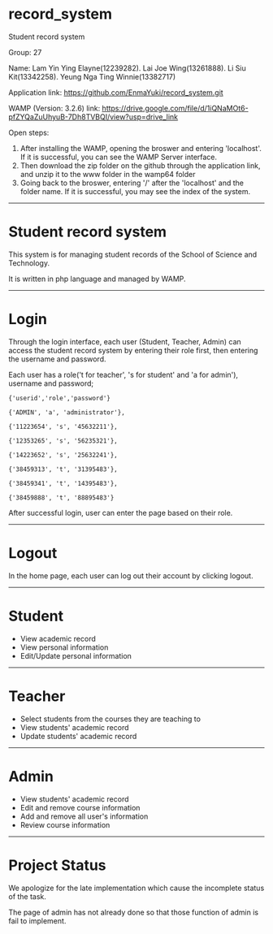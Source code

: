 # record_system
 Student record system

Group: 27

Name: 
Lam Yin Ying Elayne(12239282).
Lai Joe Wing(13261888).
Li Siu Kit(13342258).
Yeung Nga Ting Winnie(13382717)

Application link: https://github.com/EnmaYuki/record_system.git

WAMP (Version: 3.2.6) link: https://drive.google.com/file/d/1iQNaMOt6-pfZYQaZuUhyuB-7Dh8TVBQI/view?usp=drive_link

Open steps:
1. After installing the WAMP, opening the broswer and entering 'localhost'. If it is successful, you can see the WAMP Server interface.
2. Then download the zip folder on the github through the application link, and unzip it to the www folder in the wamp64 folder
3. Going back to the broswer, entering '/' after the 'localhost' and the folder name. If it is successful, you may see the index of the system.

********************************************
# Student record system
This system is for managing student records of the School of Science and Technology.

It is written in php language and managed by WAMP.

********************************************
# Login
Through the login interface, each user (Student, Teacher, Admin) can access the student record system by entering their role first, then entering the username and password.

Each user has a role('t for teacher', 's for student' and 'a for admin'), username and password;

	{'userid','role','password'}
 
	{'ADMIN', 'a', 'administrator'},
 
	{'11223654', 's', '45632211'},
 
	{'12353265', 's', '56235321'},
 
	{'14223652', 's', '25632241'},
 
	{'38459313', 't', '31395483'},
 
	{'38459341', 't', '14395483'},
 
	{'38459888', 't', '88895483'}

After successful login, user can enter the page based on their role.

********************************************
# Logout
In the home page, each user can log out their account by clicking logout.

********************************************
# Student
- View academic record
- View personal information
- Edit/Update personal information

********************************************
# Teacher
- Select students from the courses they are teaching to
- View students' academic record
- Update students' academic record

********************************************
# Admin
- View students' academic record
- Edit and remove course information
- Add and remove all user's information
- Review course information

********************************************
# Project Status
We apologize for the late implementation which cause the incomplete status of the task. 

The page of admin has not already done so that those function of admin is fail to implement.
